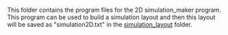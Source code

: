 This folder contains the program files for the 2D simulation_maker program. This program can be used to build a simulation layout and then this layout will be saved as "simulation2D.txt" in the [simulation_layout](../simulation_layout) folder.